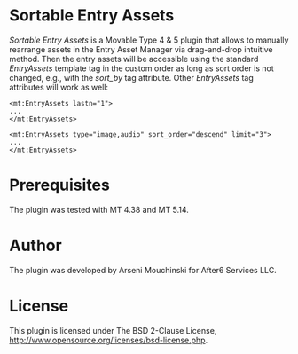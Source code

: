 # Sortable Entry Assets

*Sortable Entry Assets* is a Movable Type 4 & 5 plugin that allows to manually rearrange assets in the Entry Asset Manager via drag-and-drop intuitive method. Then the entry assets will be accessible using the standard *EntryAssets* template tag in the custom order as long as sort order is not changed, e.g., with the *sort_by* tag attribute. Other *EntryAssets* tag attributes will work as well:

    <mt:EntryAssets lastn="1">
    ...
    </mt:EntryAssets>

    <mt:EntryAssets type="image,audio" sort_order="descend" limit="3">
    ...
    </mt:EntryAssets>

# Prerequisites

The plugin was tested with MT 4.38 and MT 5.14.

# Author

The plugin was developed by Arseni Mouchinski for After6 Services LLC.

# License

This plugin is licensed under The BSD 2-Clause License, http://www.opensource.org/licenses/bsd-license.php.
